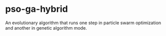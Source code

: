 # pso-ga-hybrid
An evolutionary algorithm that runs one step in particle swarm optimization and another in genetic algorithm mode. 
